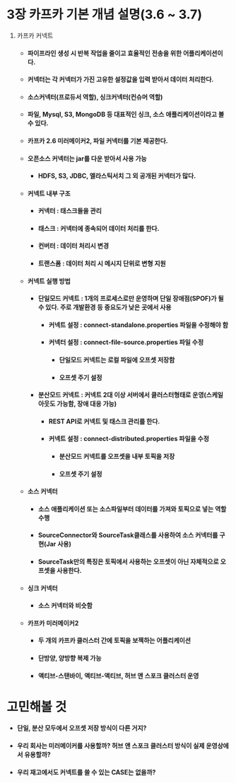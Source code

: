 3장 카프카 기본 개념 설명(3.6 ~ 3.7)
===================
1) 카프카 커넥트
   * #### 파이프라인 생성 시 반복 작업을 줄이고 효율적인 전송을 위한 어플리케이션이다.
   * #### 커넥터는 각 커넥터가 가진 고유한 설정값을 입력 받아서 데이터 처리한다.
   * #### 소스커넥터(프로듀서 역할), 싱크커넥터(컨슈머 역할)
   * #### 파일, Mysql, S3, MongoDB 등 대표적인 싱크, 소스 애플리케이션이라고 볼 수 있다.
   * #### 카프카 2.6 미러메이커2, 파일 커넥터를 기본 제공한다.
   * #### 오픈소스 커넥터는 jar를 다운 받아서 사용 가능
     * #### HDFS, S3, JDBC, 엘라스틱서치 그 외 공개된 커넥터가 많다.
   * #### 커넥트 내부 구조
     * #### 커넥터 : 태스크들을 관리
     * #### 태스크 : 커넥터에 종속되어 데이터 처리를 한다.
     * #### 컨버터 : 데이터 처리시 변경
     * #### 트랜스폼 : 데이터 처리 시 메시지 단위로 변형 지원
   * #### 커넥트 실행 방법
     * #### 단일모드 커넥트 : 1개의 프로세스로만 운영하며 단일 장애점(SPOF)가 될 수 있다. 주로 개발환경 등 중요도가 낮은 곳에서 사용
       * #### 커넥트 설정 : connect-standalone.properties 파일을 수정해야 함
       * #### 커넥터 설정 : connect-file-source.properties 파일 수정
         * #### 단일모드 커넥트는 로컬 파일에 오프셋 저장함
         * #### 오프셋 주기 설정
     * #### 분산모드 커넥트 : 커넥트 2대 이상 서버에서 클러스터형태로 운영(스케일 아웃도 가능함, 장애 대응 가능)
       * #### REST API로 커넥트 및 태스크 관리를 한다.
       * #### 커넥트 설정 : connect-distributed.properties 파일을 수정
         * #### 분산모드 커넥트를 오프셋을 내부 토픽을 저장
         * #### 오프셋 주기 설정
   * #### 소스 커넥터
     * #### 소스 애플리케이션 또는 소스파일부터 데이터를 가져와 토픽으로 넣는 역할 수행
     * #### SourceConnector와 SourceTask클래스를 사용하여 소스 커넥터를 구현(Jar 사용)
     * #### SourceTask만의 특징은 토픽에서 사용하는 오프셋이 아닌 자체적으로 오프셋을 사용한다.
   * #### 싱크 커넥터
     * #### 소스 커넥터와 비슷함
   * #### 카프카 미러메이커2
     * #### 두 개의 카프카 클러스터 간에 토픽을 보젝하는 어플리케이션
     * #### 단방양, 양방향 복제 가능
     * #### 액티브-스탠바이, 액티브-액티브, 허브 앤 스포크 클러스터 운영

    
# 고민해볼 것 
* #### 단일, 분산 모두에서 오프셋 저장 방식이 다른 거지?
* #### 우리 회사는 미러메이커를 사용할까? 허브 앤 스포크 클러스터 방식이 실제 운영상에서 유용할까?
* #### 우리 재고에서도 커넥트를 쓸 수 있는 CASE는 없을까?

